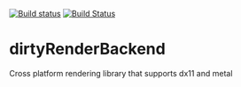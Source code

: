 [![Build status](https://ci.appveyor.com/api/projects/status/ixb7ru3acec06dr2?svg=true)](https://ci.appveyor.com/project/jarveson/gfx)
[![Build Status](https://travis-ci.org/dirtystudios/gfx.svg?branch=master)](https://travis-ci.org/dirtystudios/gfx)

# dirtyRenderBackend
Cross platform rendering library that supports dx11 and metal
